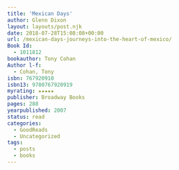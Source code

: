 ```yaml
---
title: 'Mexican Days'
author: Glenn Dixon
layout: layouts/post.njk
date: 2018-07-28T15:08:08+00:00
url: /mexican-days-journeys-into-the-heart-of-mexico/
Book Id:
  - 1011812
bookauthor: Tony Cohan
Author l-f:
  - Cohan, Tony
isbn: 767920910
isbn13: 9780767920919
myrating: ★★★★★
publisher: Broadway Books
pages: 288
yearpublished: 2007
status: read
categories:
  - GoodReads
  - Uncategorized
tags:
  - posts
  - books
---
```

